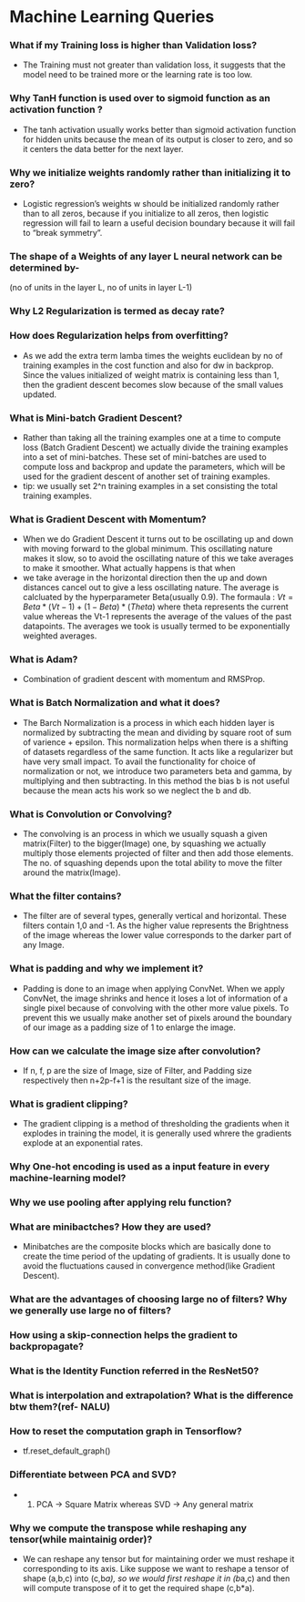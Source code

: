 # Machine Learning Queries

### What if my Training loss is higher than Validation loss?
- The Training must not greater than validation loss, it suggests that the model need to be trained more or the learning rate is too low.

### Why TanH function is used over to sigmoid function as an activation function ?
-  The tanh activation usually works better than sigmoid activation function for hidden units because the mean of its output is closer to zero, and so it centers the data better for the next layer.

### Why we initialize weights randomly rather than initializing it to zero?
- Logistic regression’s weights w should be initialized randomly rather than to all zeros, because if you initialize to all zeros, then logistic regression will fail to learn a useful decision boundary because it will fail to “break symmetry”.

### The shape of a Weights of any layer L neural network can be determined by-
(no of units in the layer L, no of units in layer L-1)

### Why L2 Regularization is termed as decay rate?

### How does Regularization helps from overfitting?
- As we add the extra term lamba times the weights euclidean by no of training examples in the cost function and also for dw in backprop.
Since the values initialized of weight matrix is containing less than 1, then the gradient descent becomes slow because of the small
values updated. 

### What is Mini-batch Gradient Descent?
- Rather than taking all the training examples one at a time to compute loss (Batch Gradient Descent) we actually divide the training
examples into a set of mini-batches. These set of mini-batches are used to compute loss and backprop and update the parameters, which
will be used for the gradient descent of another set of training examples.
- tip: we usually set 2^n training examples in a set consisting the total training examples.

### What is Gradient Descent with Momentum?
- When we do Gradient Descent it turns out to be oscillating up and down with moving forward to the global minimum. This oscillating
nature makes it slow, so to avoid the oscillating nature of this we take averages to make it smoother. What actually happens is that when
- we take average in the horizontal direction then the up and down distances cancel out to give a less oscillating nature. The average
is calcluated by the hyperparameter Beta(usually 0.9). The formaula : $Vt = Beta*(Vt-1)+(1-Beta)*(Theta)$ where theta represents the 
current value whereas the Vt-1 represents the average of the values of the past datapoints.
The averages we took is usually termed to be exponentially weighted averages.

### What is Adam?
- Combination of gradient descent with momentum and RMSProp.

### What is Batch Normalization and what it does?
- The Barch Normalization is a process in which each hidden layer is normalized by subtracting the mean and dividing by square root of
sum of varience + epsilon. This normalization helps when there is a shifting of datasets regardless of the same function. It acts like
a regularizer but have very small impact. To avail the functionality for choice of normalization or not, we introduce two parameters 
beta and gamma, by multiplying and then subtracting. In this method the bias b is not useful because the mean acts his work so we
neglect the b and db.

### What is Convolution or Convolving?
- The convolving is an process in which we usually squash a given matrix(Filter) to the bigger(Image) one, by squashing we actually
multiply those elements projected of filter and then add those elements. The no. of squashing depends upon the total ability to move
the filter around the matrix(Image).

### What the filter contains?
- The filter are of several types, generally vertical and horizontal. These filters contain 1,0 and -1. As the higher value represents
the Brightness of the image whereas the lower value corresponds to the darker part of any Image.

### What is padding and why we implement it?
- Padding is done to an image when applying ConvNet. When we apply ConvNet, the image shrinks and hence it loses a lot of information
of a single pixel because of convolving with the other more value pixels. To prevent this we usually make another set of pixels around
the boundary of our image as a padding size of 1 to enlarge the image.

### How can we calculate the image size after convolution?
- If n, f, p are the size of Image, size of Filter, and Padding size respectively then n+2p-f+1 is the resultant size of the image.

### What is gradient clipping?
- The gradient clipping is a method of thresholding the gradients when it explodes in training the model, it is generally used whrere the gradients explode at an exponential rates.

### Why One-hot encoding is used as a input feature in every machine-learning model?

### Why we use pooling after applying relu function?
### What are minibactches? How they are used?
- Minibatches are the composite blocks which are basically done to create the time period of the updating of gradients. It is usually done to avoid the fluctuations caused in convergence method(like Gradient Descent).

### What are the advantages of choosing large  no of filters? Why we generally use large no of filters?
### How using a skip-connection helps the gradient to backpropagate?

### What is the Identity Function referred in the ResNet50?
### What is interpolation and extrapolation? What is the difference btw them?(ref- NALU)
### How to reset the computation graph in Tensorflow?
- tf.reset_default_graph()

### Differentiate between PCA and SVD?
- 1. PCA -> Square Matrix whereas SVD -> Any general matrix

### Why we compute the transpose while reshaping any tensor(while maintainig order)?
- We can reshape any tensor but for maintaining order we must reshape it corresponding to its axis. Like suppose we want to reshape a tensor of shape (a,b,c) into (c,b*a), so we would first reshape it in (b*a,c) and then will compute transpose of it to get the required shape (c,b*a).

